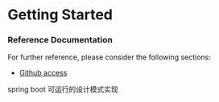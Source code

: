 # Getting Started

### Reference Documentation
For further reference, please consider the following sections:

* [Github access ](https://github.com/liuyiweidlbc)

spring boot 可运行的设计模式实现